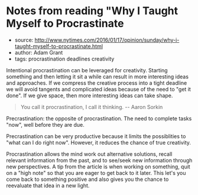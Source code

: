 # Notes from reading "Why I Taught Myself to Procrastinate

* source: http://www.nytimes.com/2016/01/17/opinion/sunday/why-i-taught-myself-to-procrastinate.html
* author: Adam Grant
* tags: procrastination deadlines creativity

Intentional procrastination can be leveraged for creativity. Starting something and then letting it sit a while can result in more interesting ideas and approaches. If we compress the creative process into a tight deadline we will avoid tangents and complicated ideas because of the need to "get it done". If we give space, then more interesting ideas can take shape.

> You call it procrastination, I call it thinking.
> -- Aaron Sorkin

Precrastination: the opposite of procrastination. The need to complete tasks "now", well before they are due.

Precrastination can be very productive because it limits the possiblities to "what can I do right now". However, it reduces the chance of true creativity.

Procrastination allows the mind work out alternative solutions, recall relevant information from the past, and to see/seek new information through new perspectives. A tip from the article is when working on something, quit on a "high note" so that you are eager to get back to it later. This let's you come back to something positive and also gives you the chance to reevaluate that idea in a new light.
